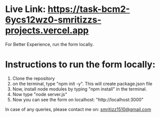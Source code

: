# Live Link: https://task-bcm2-6ycs12wz0-smritizzs-projects.vercel.app

For Better Experience, run the form locally.
# Instructions to run the form locally:
1. Clone the repository
2. on the terminal, type "npm init -y". This will create package.json file
3. Now, install node modules by typing "npm install" in the terminal.
4. Now type "node server.js"
5. Now you can see the form on localhost: "http://localhost:3000"

In case of any queries, please contact me on: smritizz1510@gmail.com
